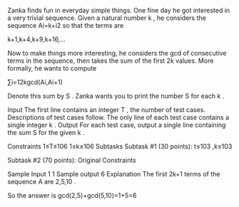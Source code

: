 Zanka finds fun in everyday simple things. One fine day he got interested in a very trivial sequence. Given a natural number k
, he considers the sequence Ai=k+i2
 so that the terms are

k+1,k+4,k+9,k+16,…

Now to make things more interesting, he considers the gcd
 of consecutive terms in the sequence, then takes the sum of the first 2k
 values. More formally, he wants to compute

∑i=12kgcd(Ai,Ai+1)

Denote this sum by S
. Zanka wants you to print the number S
 for each k
.

Input
The first line contains an integer T
, the number of test cases. Descriptions of test cases follow.
The only line of each test case contains a single integer k
.
Output
For each test case, output a single line containing the sum S
 for the given k
.

Constraints
1≤T≤106
1≤k≤106
Subtasks
Subtask #1 (30 points): t≤103
,k≤103

Subtask #2 (70 points): Original Constraints

Sample Input
1
1
Sample output
6
Explanation
The first 2k+1
 terms of the sequence A
 are 2,5,10
.

So the answer is gcd(2,5)+gcd(5,10)=1+5=6